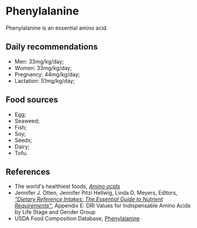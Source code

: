# Phenylalanine
Phenylalanine is an essential amino acid.

## Daily recommendations
- Men: 33mg/kg/day;
- Women: 33mg/kg/day;
- Pregnancy: 44mg/kg/day;
- Lactation: 51mg/kg/day;

## Food sources
- Egg;
- Seaweed;
- Fish;
- Soy;
- Seeds;
- Dairy;
- Tofu.

## References
- The world's healthiest foods, [_Amino acids_](http://www.whfoods.com/genpage.php?tname=nutrient&dbid=129)
- Jennifer J. Otten, Jennifer Pitzi Hellwig, Linda D. Meyers, Editors, [_"Dietary Reference Intakes: The Essential Guide to Nutrient Requirements"_](https://www.amazon.com/Dietary-Reference-Intakes-Essential-Requirements/dp/0309157420), Appendix E: DRI Values for Indispensable Amino Acids by Life Stage and Gender Group
- USDA Food Composition Database, [Phenylalanine](https://ndb.nal.usda.gov/ndb/nutrients/report/nutrientsfrm?max=25&offset=0&totCount=0&nutrient1=508&nutrient2=&nutrient3=&subset=0&sort=c&measureby=g)